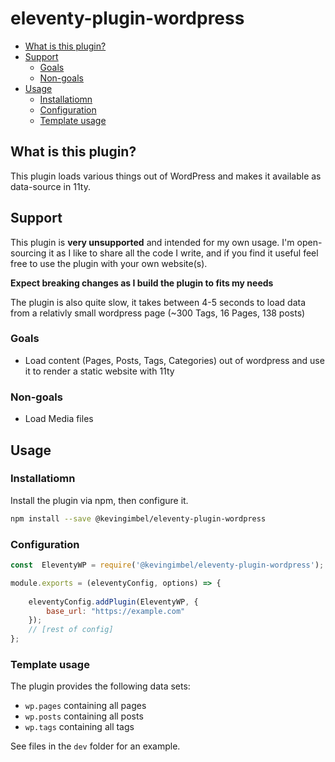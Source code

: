# eleventy-plugin-wordpress

<!-- BEGIN mktoc -->

- [What is this plugin?](#what-is-this-plugin)
- [Support](#support)
  - [Goals](#goals)
  - [Non-goals](#non-goals)
- [Usage](#usage)
  - [Installatiomn](#installatiomn)
  - [Configuration](#configuration)
  - [Template usage](#template-usage)
<!-- END mktoc -->

## What is this plugin?

This plugin loads various things out of WordPress and makes it available as data-source in 11ty.

## Support

This plugin is **very unsupported** and intended for my own usage. I'm open-sourcing it as I like to share all the code I write, and if you find it useful feel free to use the plugin with your own website(s).

**Expect breaking changes as I build the plugin to fits my needs**

The plugin is also quite slow, it takes between 4-5 seconds to load data from a relativly small wordpress page (~300 Tags, 16 Pages, 138 posts)

### Goals

- Load content (Pages, Posts, Tags, Categories) out of wordpress and use it to render a static website with 11ty

### Non-goals

- Load Media files

## Usage

### Installatiomn
Install the plugin via npm, then configure it.

```sh
npm install --save @kevingimbel/eleventy-plugin-wordpress
```

### Configuration

```js
const  EleventyWP = require('@kevingimbel/eleventy-plugin-wordpress');

module.exports = (eleventyConfig, options) => {
    
    eleventyConfig.addPlugin(EleventyWP, {
        base_url: "https://example.com"
    });
    // [rest of config]
};
```

### Template usage

The plugin provides the following data sets:

- `wp.pages` containing all pages
- `wp.posts` containing all posts
- `wp.tags` containing all tags

See files in the `dev` folder for an example.